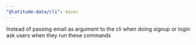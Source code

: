 ```yaml
---
"@latitude-data/cli": minor
---
```


Instead of passing email as argument to the cli when doing signup or login ask users when they run these commands
